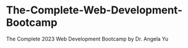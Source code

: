 # The-Complete-Web-Development-Bootcamp
The Complete 2023 Web Development Bootcamp by Dr. Angela Yu
